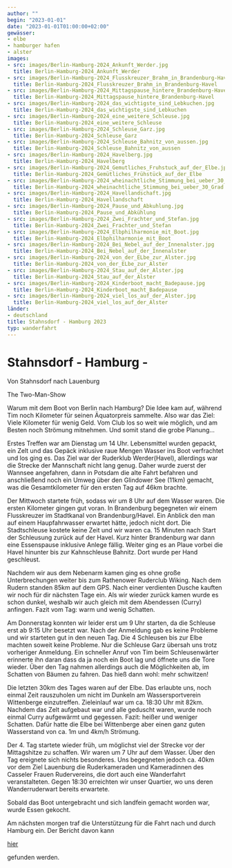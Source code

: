 ```yaml
---
author: ""
begin: "2023-01-01"
date: "2023-01-01T01:00:00+02:00"
gewässer:
- elbe
- hamburger hafen
- alster
images:
- src: images/Berlin-Hamburg-2024_Ankunft_Werder.jpg
  title: Berlin-Hamburg-2024_Ankunft_Werder
- src: images/Berlin-Hamburg-2024_Flusskreuzer_Brahm_in_Brandenburg-Havel.jpg
  title: Berlin-Hamburg-2024_Flusskreuzer_Brahm_in_Brandenburg-Havel
- src: images/Berlin-Hamburg-2024_Mittagspause_hintere_Brandenburg-Havel.jpg
  title: Berlin-Hamburg-2024_Mittagspause_hintere_Brandenburg-Havel
- src: images/Berlin-Hamburg-2024_das_wichtigste_sind_Lebkuchen.jpg
  title: Berlin-Hamburg-2024_das_wichtigste_sind_Lebkuchen
- src: images/Berlin-Hamburg-2024_eine_weitere_Schleuse.jpg
  title: Berlin-Hamburg-2024_eine_weitere_Schleuse
- src: images/Berlin-Hamburg-2024_Schleuse_Garz.jpg
  title: Berlin-Hamburg-2024_Schleuse_Garz
- src: images/Berlin-Hamburg-2024_Schleuse_Bahnitz_von_aussen.jpg
  title: Berlin-Hamburg-2024_Schleuse_Bahnitz_von_aussen
- src: images/Berlin-Hamburg-2024_Havelberg.jpg
  title: Berlin-Hamburg-2024_Havelberg
- src: images/Berlin-Hamburg-2024_Gemutliches_Fruhstuck_auf_der_Elbe.jpg
  title: Berlin-Hamburg-2024_Gemütliches_Frühstück_auf_der_Elbe
- src: images/Berlin-Hamburg-2024_wheinachtliche_Stimmung_bei_ueber_30_Grad.jpg
  title: Berlin-Hamburg-2024_wheinachtliche_Stimmung_bei_ueber_30_Grad
- src: images/Berlin-Hamburg-2024_Havellandschaft.jpg
  title: Berlin-Hamburg-2024_Havellandschaft
- src: images/Berlin-Hamburg-2024_Pause_und_Abkuhlung.jpg
  title: Berlin-Hamburg-2024_Pause_und_Abkühlung
- src: images/Berlin-Hamburg-2024_Zwei_Frachter_und_Stefan.jpg
  title: Berlin-Hamburg-2024_Zwei_Frachter_und_Stefan
- src: images/Berlin-Hamburg-2024_Elbphilharmonie_mit_Boot.jpg
  title: Berlin-Hamburg-2024_Elbphilharmonie_mit_Boot
- src: images/Berlin-Hamburg-2024_Bei_Nebel_auf_der_Innenalster.jpg
  title: Berlin-Hamburg-2024_Bei_Nebel_auf_der_Innenalster
- src: images/Berlin-Hamburg-2024_von_der_ELbe_zur_Alster.jpg
  title: Berlin-Hamburg-2024_von_der_ELbe_zur_Alster
- src: images/Berlin-Hamburg-2024_Stau_auf_der_Alster.jpg
  title: Berlin-Hamburg-2024_Stau_auf_der_Alster
- src: images/Berlin-Hamburg-2024_Kinderboot_macht_Badepause.jpg
  title: Berlin-Hamburg-2024_Kinderboot_macht_Badepause
- src: images/Berlin-Hamburg-2024_viel_los_auf_der_Alster.jpg
  title: Berlin-Hamburg-2024_viel_los_auf_der_Alster
länder: 
- deutschland
title: Stahnsdorf - Hamburg 2023
typ: wanderfahrt
---
```



# Stahnsdorf - Hamburg -


Von Stahnsdorf nach Lauenburg

The Two-Man-Show

Warum mit dem Boot von Berlin nach Hamburg? Die Idee kam auf, während Tim noch Kilometer für seinen Äquatorpreis sammelte. Also war das Ziel: Viele Kilometer für wenig Geld. Vom Club los so weit wie möglich, und am Besten noch Strömung mitnehmen. Und somit stand die grobe Planung...

Erstes Treffen war am Dienstag um 14 Uhr. Lebensmittel wurden gepackt, ein Zelt und das Gepäck inklusive raue Mengen Wasser ins Boot verfrachtet und los ging es. Das Ziel war der Ruderklub Werder(Havel), allerdings war die Strecke der Mannschaft nicht lang genug. Daher wurde zuerst der Wannsee angefahren, dann in Potsdam die alte Fahrt befahren und anschließend noch ein Umweg über den Glindower See (11km) gemacht, was die Gesamtkilometer für den ersten Tag auf 46km brachte.

Der Mittwoch startete früh, sodass wir um 8 Uhr auf dem Wasser waren. Die ersten Kilometer gingen gut voran. In Brandenburg begegneten wir einem Flusskreuzer im Stadtkanal von Brandenburg/Havel. Ein Anblick den man auf einem Haupfahrwasser erwartet hätte, jedoch nicht dort. Die Stadtschleuse kostete keine Zeit und wir waren ca. 15 Minuten nach Start der Schleusung zurück auf der Havel. Kurz hinter Brandenburg war dann eine Essenspause inklusive Anlege fällig. Weiter ging es an Plaue vorbei die Havel hinunter bis zur Kahnschleuse Bahnitz. Dort wurde per Hand geschleust.

Nachdem wir aus dem Nebenarm kamen ging es ohne große Unterbrechungen weiter bis zum Rathenower Ruderclub Wiking. Nach dem Rudern standen 85km auf dem GPS. Nach einer verdienten Dusche kauften wir noch für dir nächsten Tage ein. Als wir wieder zurück kamen wurde es schon dunkel, weshalb wir auch gleich mit dem Abendessen (Curry) anfingen. Fazit vom Tag: warm und wenig Schatten.

Am Donnerstag konnten wir leider erst um 9 Uhr starten, da die Schleuse erst ab 9:15 Uhr besetzt war. Nach der Anmeldung gab es keine Probleme und wir starteten gut in den neuen Tag. Die 4 Schleusen bis zur Elbe machten soweit keine Probleme. Nur die Schleuse Garz übersah uns trotz vorheriger Anmeldung. Ein schneller Anruf von Tim beim Schleusenwärter erinnerte ihn daran dass da ja noch ein Boot lag und öffnete uns die Tore wieder. Über den Tag nahmen allerdings auch die Möglichkeiten ab, im Schatten von Bäumen zu fahren. Das hieß dann wohl: mehr schwitzen!

Die letzten 30km des Tages waren auf der Elbe. Das erlaubte uns, noch einmal Zeit rauszuholen um nicht im Dunkeln am Wassersportverein Wittenberge einzutreffen. Zieleinlauf war um ca. 18:30 Uhr mit 82km. Nachdem das Zelt aufgebaut war und alle geduscht waren, wurde noch einmal Curry aufgewärmt und gegessen. Fazit: heißer und weniger Schatten. Dafür hatte die Elbe bei Wittenberge aber einen ganz guten Wasserstand von ca. 1m und 4km/h Strömung.

Der 4. Tag startete wieder früh, um möglichst viel der Strecke vor der Mittagshitze zu schaffen. Wir waren um 7 Uhr auf dem Wasser. Über den Tag ereignete sich nichts besonderes. Uns begegneten jedoch ca. 40km vor dem Ziel Lauenburg die Ruderkameraden und Kameradinnen des Casseler Frauen Rudervereins, die dort auch eine Wanderfahrt veranstalteten. Gegen 18:30 erreichten wir unser Quartier, wo uns deren Wanderruderwart bereits erwartete.

Sobald das Boot untergebracht und sich landfein gemacht worden war, wurde Essen gekocht.

Am nächsten morgen traf die Unterstützung für die Fahrt nach und durch Hamburg ein. Der Bericht davon kann

[hier](/berichte/2023/stahnsdorf_-_hamburg_2023)

gefunden werden.
